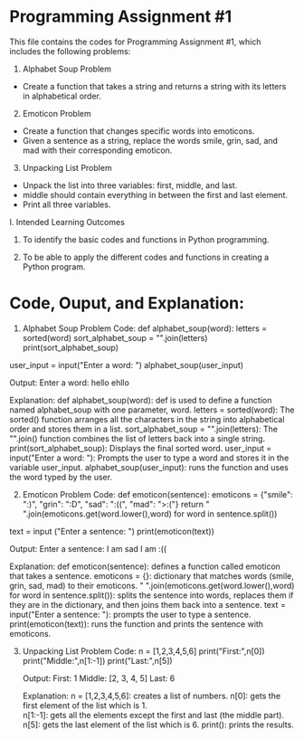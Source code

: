 # Programming Assignment #1

This file contains the codes for Programming Assignment #1, which includes the following problems:

1. Alphabet Soup Problem
- Create a function that takes a string and returns a string with its letters in alphabetical order.

2. Emoticon Problem
- Create a function that changes specific words into emoticons.
- Given a sentence as a string, replace the words smile, grin, sad, and mad with their corresponding emoticon.

3. Unpacking List Problem
- Unpack the list into three variables: first, middle, and last.
- middle should contain everything in between the first and last element.
- Print all three variables.

I. Intended Learning Outcomes

1. To identify the basic codes and functions in Python programming.

2.  To be able to apply the different codes and functions in creating a Python program.

# Code, Ouput, and Explanation:

1. Alphabet Soup Problem
   Code:
   def alphabet_soup(word): 
    letters = sorted(word)
    sort_alphabet_soup = "".join(letters)
    print(sort_alphabet_soup)

user_input = input("Enter a word: ")
alphabet_soup(user_input)

   Output:
   Enter a word: hello
   ehllo

   Explanation: 
   def alphabet_soup(word): def is used to define a function named alphabet_soup with one parameter, word.
   letters = sorted(word): The sorted() function arranges all the characters in the string into alphabetical order and stores them in a list.
   sort_alphabet_soup = "".join(letters): The "".join() function combines the list of letters back into a single string.
   print(sort_alphabet_soup): Displays the final sorted word.
   user_input = input("Enter a word: "): Prompts the user to type a word and stores it in the variable user_input.
   alphabet_soup(user_input): runs the function and uses the word typed by the user.
   
2. Emoticon Problem
   Code:
   def emoticon(sentence):
    emoticons = {"smile": ":)", "grin": ":D", "sad": ":((", "mad": ">:("}
    return " ".join(emoticons.get(word.lower(),word) for word in sentence.split())

text = input ("Enter a sentence: ")
print(emoticon(text))

   Output: 
   Enter a sentence: I am sad
   I am :((

   Explanation: 
   def emoticon(sentence): defines a function called emoticon that takes a sentence.
   emoticons = {}: dictionary that matches words (smile, grin, sad, mad) to their emoticons.
   " ".join(emoticons.get(word.lower(),word) for word in sentence.split()): splits the sentence into words, replaces them 
   if they are in the dictionary, and then joins them back into a sentence.
   text = input("Enter a sentence: "): prompts the user to type a sentence.
   print(emoticon(text)): runs the function and prints the sentence with emoticons.

3. Unpacking List Problem
   Code:
   n = [1,2,3,4,5,6]
   print("First:",n[0])
   print("Middle:",n[1:-1])
   print("Last:",n[5])

   Output:
   First: 1
   Middle: [2, 3, 4, 5]
   Last: 6

   Explanation:
   n = [1,2,3,4,5,6]: creates a list of numbers.
   n[0]: gets the first element of the list which is 1.   
   n[1:-1]: gets all the elements except the first and last (the middle part).
   n[5]: gets the last element of the list which is 6.
   print(): prints the results.


   

